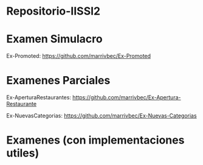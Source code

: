 # Repositorio-IISSI2

# Examen Simulacro

Ex-Promoted: https://github.com/marrivbec/Ex-Promoted

# Examenes Parciales
Ex-AperturaRestaurantes: https://github.com/marrivbec/Ex-Apertura-Restaurante

Ex-NuevasCategorias: https://github.com/marrivbec/Ex-Nuevas-Categorias

# Examenes (con implementaciones utiles) 


